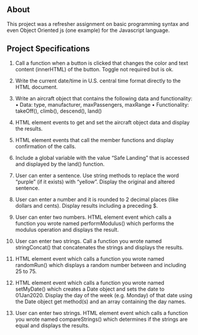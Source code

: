 About
-------------

This project was a refresher assignment on basic programming syntax and even Object Oriented js (one example) 
for the Javascript language.

Project Specifications
------------------------------

1. Call a function when a button is clicked that changes the color and text
content (innerHTML) of the button. Toggle not required but is ok.

2. Write the current date/time in U.S. central time format directly to the HTML
document.

3. Write an aircraft object that contains the following data and functionality:
	• Data: type, manufacturer, maxPassengers, maxRange
	• Functionality: takeOff(), climb(), descend(), land()

4. HTML element events to get and set the aircraft object data and display the
results.

5. HTML element events that call the member functions and display
confirmation of the calls.

6. Include a global variable with the value “Safe Landing” that is accessed and
displayed by the land() function.

7. User can enter a sentence. Use string methods to replace the word “purple”
(if it exists) with “yellow”. Display the original and altered sentence.

8. User can enter a number and it is rounded to 2 decimal places (like dollars
and cents). Display results including a preceding $.

9. User can enter two numbers. HTML element event which calls a function
you wrote named performModulus() which performs the modulus
operation and displays the result.

10. User can enter two strings. Call a function you wrote named stringConcat()
that concatenates the strings and displays the results.

11. HTML element event which calls a function you wrote named randomRun()
which displays a random number between and including 25 to 75.

12. HTML element event which calls a function you wrote named setMyDate()
which creates a Date object and sets the date to 01Jan2020. Display the day
of the week (e.g. Monday) of that date using the Date object get method(s)
and an array containing the day names.

13. User can enter two strings. HTML element event which calls a function you
wrote named compareStrings() which determines if the strings are equal
and displays the results.